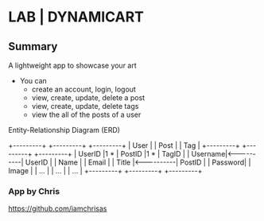 # LAB | DYNAMICART

## Summary

A lightweight app to showcase your art

- You can
  - create an account, login, logout
  - view, create, update, delete a post
  - view, create, update, delete tags
  - view the all of the posts of a user


 Entity-Relationship Diagram (ERD)

+---------+           +---------+           +---------+
|  User   |           |  Post   |           |  Tag    |
+---------+           +---------+           +---------+
| UserID  |1        * | PostID  |1        * | TagID   |
| Username|<----------| UserID  |           | Name    |
| Email   |           | Title   |<----------| PostID  |
| Password|           | Image   |           | ...     |
| ...     |           | ...     |           +---------+
+---------+           +---------+


### App by Chris

https://github.com/iamchrisas
